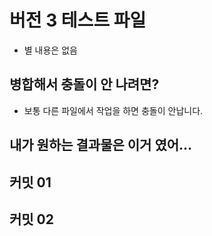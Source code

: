 # 버전 3 테스트 파일

- 별 내용은 없음

## 병합해서 충돌이 안 나려면?

- 보통 다른 파일에서 작업을 하면 충돌이 안납니다.

## 내가 원하는 결과물은 이거 였어...

## 커밋 01

## 커밋 02
